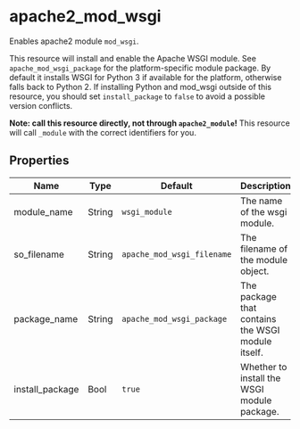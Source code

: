 # apache2_mod_wsgi

Enables apache2 module `mod_wsgi`.

This resource will install and enable the Apache WSGI module. See `apache_mod_wsgi_package` for the platform-specific module package. By default it installs WSGI for Python 3 if available for the platform, otherwise falls back to Python 2. If installing Python and mod_wsgi outside of this resource, you should set `install_package` to `false` to avoid a possible version conflicts.

**Note: call this resource directly, not through `apache2_module`!**
This resource will call `_module` with the correct identifiers for you.

## Properties

| Name             | Type   | Default                      | Description                                       |
| ---------------- | ------ | ---------------------------- | ------------------------------------------------- |
| module_name      | String | `wsgi_module`                | The name of the wsgi module.                      |
| so_filename      | String | `apache_mod_wsgi_filename`   | The filename of the module object.                |
| package_name     | String | `apache_mod_wsgi_package`    | The package that contains the WSGI module itself. |
| install_package  | Bool   | `true`                       | Whether to install the WSGI module package.       |
